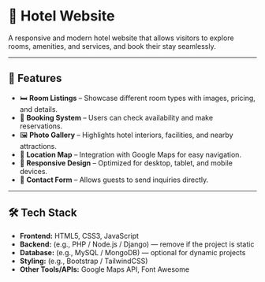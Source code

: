 # 🏨 Hotel Website

A responsive and modern hotel website that allows visitors to explore rooms, amenities, and services, and book their stay seamlessly.

---

## 📌 Features

- 🛏️ **Room Listings** – Showcase different room types with images, pricing, and details.  
- 📅 **Booking System** – Users can check availability and make reservations.  
- 🖼️ **Photo Gallery** – Highlights hotel interiors, facilities, and nearby attractions.  
- 📍 **Location Map** – Integration with Google Maps for easy navigation.  
- 📱 **Responsive Design** – Optimized for desktop, tablet, and mobile devices.  
- 📧 **Contact Form** – Allows guests to send inquiries directly.

---

## 🛠️ Tech Stack

- **Frontend:** HTML5, CSS3, JavaScript  
- **Backend:** (e.g., PHP / Node.js / Django) — remove if the project is static  
- **Database:** (e.g., MySQL / MongoDB) — optional for dynamic projects  
- **Styling:** (e.g., Bootstrap / TailwindCSS)  
- **Other Tools/APIs:** Google Maps API, Font Awesome
